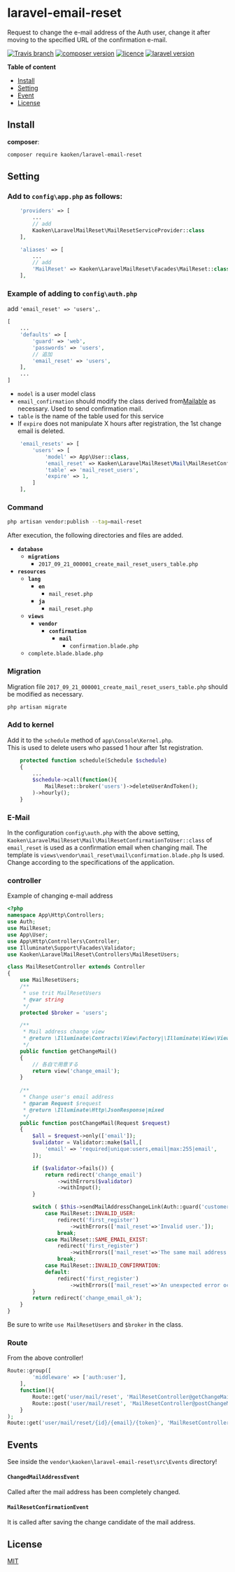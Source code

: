 # laravel-email-reset
Request to change the e-mail address of the Auth user, change it after moving to the specified URL of the confirmation e-mail.

[![Travis branch](https://img.shields.io/travis/rust-lang/rust/master.svg)](https://github.com/kaoken/laravel-email-reset)
[![composer version](https://img.shields.io/badge/version-1.0.3-blue.svg)](https://github.com/kaoken/laravel-email-reset)
[![licence](https://img.shields.io/badge/licence-MIT-blue.svg)](https://github.com/kaoken/laravel-email-reset)
[![laravel version](https://img.shields.io/badge/Laravel%20version-≧5.5-red.svg)](https://github.com/kaoken/laravel-email-reset)

__Table of content__

- [Install](#install)
- [Setting](#setting)
- [Event](#event)
- [License](#license)

## Install

**composer**:


```bash
composer require kaoken/laravel-email-reset
```



## Setting

### Add to **`config\app.php`** as follows:

```php
    'providers' => [
        ...
        // add
        Kaoken\LaravelMailReset\MailResetServiceProvider::class
    ],

    'aliases' => [
        ...
        // add
        'MailReset' => Kaoken\LaravelMailReset\Facades\MailReset::class
    ],
```

  
### Example of adding to **`config\auth.php`**
add `'email_reset' => 'users',`.
```php
[
    ...
    'defaults' => [
        'guard' => 'web',
        'passwords' => 'users',
        // 追加
        'email_reset' => 'users',
    ],
    ...
]
```  

- `model` is a user model class
- `email_confirmation` should modify the class derived from[Mailable](https://laravel.com/docs/5.5/mail) as necessary.
Used to send confirmation mail.
- `table` is the name of the table used for this service
- If `expire` does not manipulate X hours after registration, the 1st change email is deleted.

```php
    'email_resets' => [
        'users' => [
            'model' => App\User::class,
            'email_reset' => Kaoken\LaravelMailReset\Mail\MailResetConfirmationToUser::class,
            'table' => 'mail_reset_users',
            'expire' => 1,
        ]
    ],
```


### Command
```bash
php artisan vendor:publish --tag=mail-reset
```
After execution, the following directories and files are added.

* **`database`**
  * **`migrations`**
    * `2017_09_21_000001_create_mail_reset_users_table.php`
* **`resources`**
  * **`lang`**
    * **`en`**
      * `mail_reset.php`
    * **`ja`**
      * `mail_reset.php`
  * **`views`**
    * **`vendor`**
      * **`confirmation`**
        * **`mail`**
          * `confirmation.blade.php`
  * `complete.blade.blade.php`
  
  
       
### Migration
Migration file `2017_09_21_000001_create_mail_reset_users_table.php` should be modified as necessary.

```bash
php artisan migrate
```

### Add to kernel
Add it to the `schedule` method of `app\Console\Kernel.php`.  
This is used to delete users who passed 1 hour after 1st registration.

```php
    protected function schedule(Schedule $schedule)
    {
        ...
        $schedule->call(function(){
            MailReset::broker('users')->deleteUserAndToken();
        )->hourly();
    }
```

### E-Mail
In the configuration `config\auth.php` with the above setting,
`Kaoken\LaravelMailReset\Mail\MailResetConfirmationToUser::class` of `email_reset`
 is used as a confirmation email when changing mail.
The template is `views\vendor\mail_reset\mail\confirmation.blade.php`
Is used. Change according to the specifications of the application.
  
 
### controller
Example of changing e-mail address

 ```php
<?php
 namespace App\Http\Controllers;
 use Auth;
 use MailReset;
 use App\User;
 use App\Http\Controllers\Controller;
 use Illuminate\Support\Facades\Validator;
 use Kaoken\LaravelMailReset\Controllers\MailResetUsers;
 
 class MailResetController extends Controller
 {  
     use MailResetUsers;
     /**
      * use trit MailResetUsers
      * @var string
      */
     protected $broker = 'users';
 
     /**
      * Mail address change view
      * @return \Illuminate\Contracts\View\Factory|\Illuminate\View\View
      */
     public function getChangeMail()
     {
         // 各自で用意する
         return view('change_email');
     }
     
     /**
      * Change user's email address
      * @param Request $request
      * @return \Illuminate\Http\JsonResponse|mixed
      */
     public function postChangeMail(Request $request)
     {
         $all = $request->only(['email']);
         $validator = Validator::make($all,[
             'email' => 'required|unique:users,email|max:255|email',
         ]);
 
         if ($validator->fails()) {
             return redirect('change_email')
                 ->withErrors($validator)
                 ->withInput();
         }
 
         switch ( $this->sendMailAddressChangeLink(Auth::guard('customer')->user()->id, $all['email']) ) {
             case MailReset::INVALID_USER:
                 redirect('first_register')
                     ->withErrors(['mail_reset'=>'Invalid user.']);
                 break;
             case MailReset::SAME_EMAIL_EXIST:
                 redirect('first_register')
                     ->withErrors(['mail_reset'=>'The same mail address already exists.']);
                 break;
             case MailReset::INVALID_CONFIRMATION:
             default:
                 redirect('first_register')
                     ->withErrors(['mail_reset'=>'An unexpected error occurred.']);
         }
         return redirect('change_email_ok');
     }
 }
 ```
Be sure to write `use MailResetUsers` and `$broker` in the class.  

### Route
From the above controller!

```php
Route::group([
        'middleware' => ['auth:user'],
    ],
    function(){
        Route::get('user/mail/reset', 'MailResetController@getChangeMail');
        Route::post('user/mail/reset', 'MailResetController@postChangeMail');
    }
);
Route::get('user/mail/reset/{id}/{email}/{token}', 'MailResetController@getChangeMailAddress');
```

## Events
See inside the `vendor\kaoken\laravel-email-reset\src\Events` directory!

#### `ChangedMailAddressEvent`
Called after the mail address has been completely changed.

#### `MailResetConfirmationEvent`
It is called after saving the change candidate of the mail address.




## License

[MIT](https://github.com/kaoken/laravel-email-reset/blob/master/LICENSE.txt)